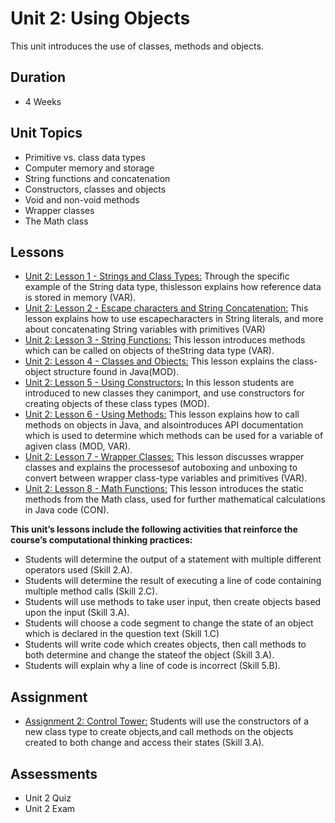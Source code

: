 # Unit 2: Using Objects

This unit introduces the use of classes, methods and objects.

## Duration
 * 4 Weeks
 
## Unit Topics
 * Primitive vs. class data types
 * Computer memory and storage
 * String functions and concatenation
 * Constructors, classes and objects
 * Void and non-void methods
 * Wrapper classes
 * The Math class

## Lessons
 * [Unit 2: Lesson 1 - Strings and Class Types:](https://github.com/mapoztate/apcsa2020/tree/master/unit2/lesson1) ​Through the specific example of the String data type, thislesson explains how reference data is stored in memory (​VAR​).
 * [Unit 2: Lesson 2 - Escape characters and String Concatenation:](https://github.com/mapoztate/apcsa2020/tree/master/unit2/lesson2) ​This lesson explains how to use escapecharacters in String literals, and more about concatenating String variables with primitives (​VAR​)
 * [Unit 2: Lesson 3 - String Functions:](https://github.com/mapoztate/apcsa2020/tree/master/unit2/lesson3) ​This lesson introduces methods which can be called on objects of theString data type (​VAR​).
 * [Unit 2: Lesson 4 - Classes and Objects:](https://github.com/mapoztate/apcsa2020/tree/master/unit2/lesson4) ​This lesson explains the class-object structure found in Java(​MOD​).
 * [Unit 2: Lesson 5 - Using Constructors:](https://github.com/mapoztate/apcsa2020/tree/master/unit2/lesson5) ​In this lesson students are introduced to new classes they canimport, and use constructors for creating objects of these class types (​MOD​).
 * [Unit 2: Lesson 6 - Using Methods:](https://github.com/mapoztate/apcsa2020/tree/master/unit2/lesson6) ​This lesson explains how to call methods on objects in Java, and alsointroduces API documentation which is used to determine which methods can be used for a variable of agiven class (​MOD, VAR​).
 * [Unit 2: Lesson 7 - Wrapper Classes:](https://github.com/mapoztate/apcsa2020/tree/master/unit2/lesson7) ​This lesson discusses wrapper classes and explains the processesof autoboxing and unboxing to convert between wrapper class-type variables and primitives (​VAR​).
 * [Unit 2: Lesson 8 - Math Functions:](https://github.com/mapoztate/apcsa2020/tree/master/unit2/lesson8) ​This lesson introduces the static methods from the Math class, used for further mathematical calculations in Java code (​CON​).

**This unit’s lessons include the following activities that reinforce the course’s computational thinking practices:**
 * Students will determine the output of a statement with multiple different operators used (​Skill 2.A​).
 * Students will determine the result of executing a line of code containing multiple method calls (​Skill 2.C​).
 * Students will use methods to take user input, then create objects based upon the input (​Skill 3.A​).
 * Students will choose a code segment to change the state of an object which is declared in the question text (​Skill 1.C​)
 * Students will write code which creates objects, then call methods to both determine and change the stateof the object (​Skill 3.A​).
 * Students will explain why a line of code is incorrect (​Skill 5.B​).

## Assignment
 * [Assignment 2: Control Tower:](https://github.com/mapoztate/apcsa2020/blob/master/unit2/U2_Assignment.java) ​Students will use the constructors of a new class type to create objects,and call methods on the objects created to both change and access their states (​Skill 3.A​).

## Assessments
 * Unit 2 Quiz
 * Unit 2 Exam
